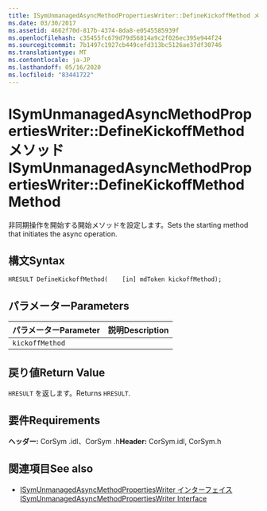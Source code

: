 ```yaml
---
title: ISymUnmanagedAsyncMethodPropertiesWriter::DefineKickoffMethod メソッド
ms.date: 03/30/2017
ms.assetid: 4662f70d-817b-4374-8da8-e0545585939f
ms.openlocfilehash: c35455fc679d79d56814a9c2f026ec395e944f24
ms.sourcegitcommit: 7b1497c1927cb449cefd313bc5126ae37df30746
ms.translationtype: MT
ms.contentlocale: ja-JP
ms.lasthandoff: 05/16/2020
ms.locfileid: "83441722"
---
```

# <a name="isymunmanagedasyncmethodpropertieswriterdefinekickoffmethod-method"></a><span data-ttu-id="bf371-102">ISymUnmanagedAsyncMethodPropertiesWriter::DefineKickoffMethod メソッド</span><span class="sxs-lookup"><span data-stu-id="bf371-102">ISymUnmanagedAsyncMethodPropertiesWriter::DefineKickoffMethod Method</span></span>
<span data-ttu-id="bf371-103">非同期操作を開始する開始メソッドを設定します。</span><span class="sxs-lookup"><span data-stu-id="bf371-103">Sets the starting method that initiates the async operation.</span></span>  
  
## <a name="syntax"></a><span data-ttu-id="bf371-104">構文</span><span class="sxs-lookup"><span data-stu-id="bf371-104">Syntax</span></span>  
  
```idl  
HRESULT DefineKickoffMethod(    [in] mdToken kickoffMethod);  
```  
  
## <a name="parameters"></a><span data-ttu-id="bf371-105">パラメーター</span><span class="sxs-lookup"><span data-stu-id="bf371-105">Parameters</span></span>  
  
|<span data-ttu-id="bf371-106">パラメーター</span><span class="sxs-lookup"><span data-stu-id="bf371-106">Parameter</span></span>|<span data-ttu-id="bf371-107">説明</span><span class="sxs-lookup"><span data-stu-id="bf371-107">Description</span></span>|  
|---------------|-----------------|  
|`kickoffMethod`||  
  
## <a name="return-value"></a><span data-ttu-id="bf371-108">戻り値</span><span class="sxs-lookup"><span data-stu-id="bf371-108">Return Value</span></span>  
 <span data-ttu-id="bf371-109">`HRESULT` を返します。</span><span class="sxs-lookup"><span data-stu-id="bf371-109">Returns `HRESULT`.</span></span>  
  
## <a name="requirements"></a><span data-ttu-id="bf371-110">要件</span><span class="sxs-lookup"><span data-stu-id="bf371-110">Requirements</span></span>  
 <span data-ttu-id="bf371-111">**ヘッダー:** CorSym .idl、CorSym .h</span><span class="sxs-lookup"><span data-stu-id="bf371-111">**Header:** CorSym.idl, CorSym.h</span></span>  
  
## <a name="see-also"></a><span data-ttu-id="bf371-112">関連項目</span><span class="sxs-lookup"><span data-stu-id="bf371-112">See also</span></span>

- [<span data-ttu-id="bf371-113">ISymUnmanagedAsyncMethodPropertiesWriter インターフェイス</span><span class="sxs-lookup"><span data-stu-id="bf371-113">ISymUnmanagedAsyncMethodPropertiesWriter Interface</span></span>](isymunmanagedasyncmethodpropertieswriter-interface.md)
